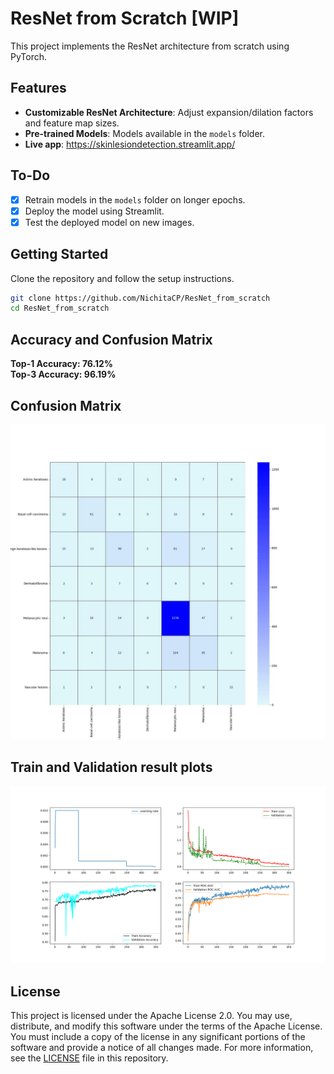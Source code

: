 # ResNet from Scratch [WIP] 

This project implements the ResNet architecture from scratch using PyTorch.

## Features
- **Customizable ResNet Architecture**: Adjust expansion/dilation factors and feature map sizes.
- **Pre-trained Models**: Models available in the `models` folder.
- **Live app**: https://skinlesiondetection.streamlit.app/

## To-Do
- [x] Retrain models in the `models` folder on longer epochs.
- [x] Deploy the model using Streamlit.
- [x] Test the deployed model on new images.

## Getting Started
Clone the repository and follow the setup instructions.

```bash
git clone https://github.com/NichitaCP/ResNet_from_scratch
cd ResNet_from_scratch
```

## Accuracy and Confusion Matrix 
**Top-1 Accuracy: 76.12%  
Top-3 Accuracy: 96.19%**

## Confusion Matrix 
![Confusion Matrix](plots/Confusion_matrix.jpg)

## Train and Validation result plots
![Results](plots/train_validation_results.png)

## License 
This project is licensed under the Apache License 2.0. You may use, distribute, and modify this software under the terms of the Apache License. You must include a copy of the license in any significant portions of the software and provide a notice of all changes made.
For more information, see the [LICENSE](LICENSE) file in this repository.
